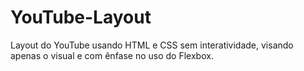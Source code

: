 # YouTube-Layout
Layout do YouTube usando HTML e CSS sem interatividade, visando apenas o visual e com ênfase no uso do Flexbox.
